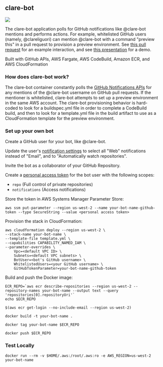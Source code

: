 ## clare-bot

![](https://github.com/clareliguori/clare-bot/raw/master/assets/robot.png)

The clare-bot application polls for GitHub notifications like @clare-bot mentions and performs actions.  For example, whitelisted GitHub users (namely, @clareliguori) can mention @clare-bot with a command "preview this" in a pull request to provision a preview environment.  See [this pull request](https://github.com/clareliguori/trivia-api/pull/3) for an example interaction, and see [this presentation](https://youtu.be/HCCkVz25UU4) for a demo.

Built with GitHub APIs, AWS Fargate, AWS CodeBuild, Amazon ECR, and AWS CloudFormation

### How does clare-bot work?

The clare-bot container constantly polls the [GitHub Notifications APIs](https://developer.github.com/v3/activity/notifications/) for any mentions of the @clare-bot username on GitHub pull requests.  If the mentioner is whitelisted, clare-bot attempts to set up a preview environment in the same AWS account.  The clare-bot provisioning behavior is hard-coded to look for a buildspec.yml file in order to complete a CodeBuild build, and then to look for a template.yml file in the build artifact to use as a CloudFormation template for the preview environment.

### Set up your own bot

Create a GitHub user for your bot, like @clare-bot.

Update the user's [notification settings](https://github.com/settings/notifications) to select all "Web" notifications instead of "Email", and to "Automatically watch repositories".

Invite the bot as a collaborator of your GitHub Repository.

Create a [personal access token](https://github.com/settings/tokens) for the bot user with the following scopes:

* `repo` (Full control of private repositories)
* `notifications` (Access notifications)

Store the token in AWS Systems Manager Parameter Store:

```aws ssm put-parameter --region us-west-2 --name your-bot-name-github-token --type SecureString --value <personal access token>```

Provision the stack in CloudFormation:
```
aws cloudformation deploy --region us-west-2 \
--stack-name your-bot-name \
--template-file template.yml \
--capabilities CAPABILITY_NAMED_IAM \
--parameter-overrides \
    Vpc=<default VPC ID> \
    Subnets=<default VPC subnets> \
    BotUser=<bot's GitHub username> \
    WhitelistedUsers=<your GitHub username> \
    GitHubTokenParameter=your-bot-name-github-token
```

Build and push the Docker image:

```
ECR_REPO=`aws ecr describe-repositories --region us-west-2 --repository-names your-bot-name --output text --query 'repositories[0].repositoryUri'`
echo $ECR_REPO

$(aws ecr get-login --no-include-email --region us-west-2)

docker build -t your-bot-name .

docker tag your-bot-name $ECR_REPO

docker push $ECR_REPO
```

### Test Locally

```
docker run --rm -v $HOME/.aws:/root/.aws:ro -e AWS_REGION=us-west-2 your-bot-name
```
